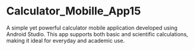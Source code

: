 # Calculator_Mobille_App15
A simple yet powerful calculator mobile application developed using Android Studio. This app supports both basic and scientific calculations, making it ideal for everyday and academic use.
